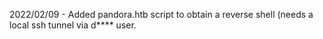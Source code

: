 2022/02/09 - Added pandora.htb script to obtain a reverse shell (needs a local ssh tunnel via d**** user.
